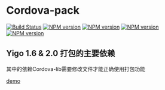 # Cordova-pack


  <a href="https://travis-ci.org/zhouzhongyuan/cordova-pack"><img src="https://travis-ci.org/zhouzhongyuan/cordova-pack.svg?branch=master" alt="Build Status"></a>
[![NPM version](https://img.shields.io/npm/v/cordova-pack.svg?style=flat)](https://www.npmjs.com/package/cordova-pack)
[![NPM version](https://img.shields.io/npm/dm/cordova-pack.svg)](https://www.npmjs.com/package/cordova-pack)
[![NPM version](https://img.shields.io/npm/dt/cordova-pack.svg)](https://www.npmjs.com/package/cordova-pack)
[![NPM version](https://img.shields.io/npm/l/cordova-pack.svg)](https://www.npmjs.com/package/cordova-pack)





## Yigo 1.6 & 2.0 打包的主要依赖

其中的依赖Cordova-lib需要修改文件才能正确使用打包功能

[demo](https://dev.bokesoft.com/yigomobile/main)